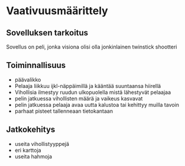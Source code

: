 # Vaativuusmäärittely

## Sovelluksen tarkoitus

Sovellus on peli, jonka visiona olisi olla jonkinlainen twinstick shootteri

## Toiminnallisuus
 - päävalikko
 - Pelaaja liikkuu ijkl-näppäimillä ja kääntää suuntaansa hiirellä
 - Vihollisia ilmestyy ruudun ulkopuolella mistä lähestyvät pelaajaa
 - pelin jatkuessa vihollisten määrä ja vaikeus kasvavat
 - pelin jatkuessa pelaaja avaa uutta kalustoa tai kehittyy muilla tavoin
 - parhaat pisteet tallenneaan tietokantaan

## Jatkokehitys
 - useita vihollistyyppejä
 - eri karttoja
 - useita hahmoja 
